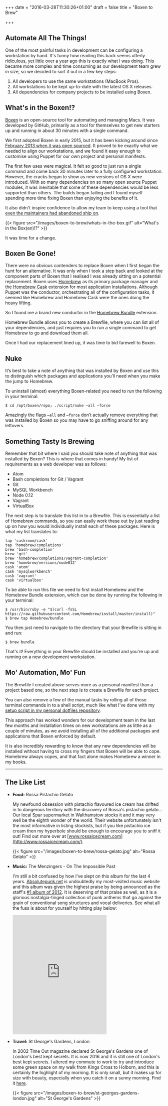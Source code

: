 +++
date = "2016-03-28T11:30:26+01:00"
draft = false
title = "Boxen to Brew"

+++

## Automate All The Things!

One of the most painful tasks in development can be configuring a workstation by hand. It's funny how reading this back seems utterly ridiculous, yet little over a year ago this is exactly what I was doing. This became more complex and time consuming as our development team grew in size, so we decided to sort it out in a few key steps:

1. All developers to use the same workstations (MacBook Pros).
2. All workstations to be kept up-to-date with the latest OS X releases.
3. All dependencies for company projects to be installed using Boxen.

## What's in the Boxen!?

[Boxen](https://github.com/boxen/our-boxen#our-boxen) is an open-source tool for automating and managing Macs. It was developed by GitHub, primarily as a tool for themselves to get new starters up and running in about 30 minutes with a single command.

We first adopted Boxen in early 2015, but it has been kicking around since [February 2013 when it was open sourced](https://github.com/blog/1345-introducing-boxen). It proved to be exactly what we needed to align our workstations, and we found it easy enough to customise using Puppet for our own project and personal manifests.

The first few uses were magical. It felt so good to just run a single command and come back 30 minutes later to a fully configured workstation. However, the cracks began to show as new versions of OS X were introduced. With so many dependencies on so many open source Puppet modules, it was inevitable that some of these dependencies would be less supported than others. The builds began failing and I found myself spending more time fixing Boxen than enjoying the benefits of it.

It also didn't inspire confidence to allow my team to keep using a tool that [even the maintainers had abandoned ship on](https://github.com/boxen/our-boxen/issues/783).

{{< figure src="/images/boxen-to-brew/whats-in-the-box.gif" alt="What's in the Box(en)!?" >}}

It was time for a change.

## Boxen Be Gone!

There were no obvious contenders to replace Boxen when I first began the hunt for an alternative. It was only when I took a step back and looked at the component parts of Boxen that I realised I was already sitting on a potential replacement. Boxen uses [Homebrew](http://brew.sh/) as its primary package manager and the [Homebrew Cask](https://caskroom.github.io/) extension for most application installations. Although Puppet was the conductor, orchestrating all of the configuration tasks, it seemed like Homebrew and Homebrew Cask were the ones doing the heavy lifting.

So I found me a brand new conductor in the [Homebrew Bundle](https://github.com/Homebrew/homebrew-bundle) extension.

Homebrew Bundle allows you to create a Brewfile, where you can list all of your dependencies, and just requires you to run a single command to get Homebrew to go and download them all.

Once I had our replacement lined up, it was time to bid farewell to Boxen.

## Nuke

It’s best to take a note of anything that was installed by Boxen and use this to distinguish which packages and applications you’ll need when you make the jump to Homebrew.

To uninstall (almost) everything Boxen-related you need to run the following in your terminal:

    $ cd /opt/boxen/repo; ./script/nuke —all —force

Amazingly the flags `—all` and `—force` don’t actually remove everything that was installed by Boxen so you may have to go sniffing around for any leftovers.

## Something Tasty Is Brewing

Remember that bit where I said you should take note of anything that was installed by Boxen? This is where that comes in handy! My list of requirements as a web developer was as follows:

-   Atom
-   Bash completions for Git / Vagrant
-   Git
-   MySQL Workbench
-   Node 0.12
-   Vagrant
-   VirtualBox

The next step is to translate this list in to a Brewfile. This is essentially a list of Homebrew commands, so you can easily work these out by just reading up on how you would individually install each of these packages. Here is what my list translates to:

    tap 'caskroom/cask'
    tap 'homebrew/completions'
    brew 'bash-completion'
    brew 'git'
    brew 'homebrew/completions/vagrant-completion'
    brew 'homebrew/versions/node012'
    cask 'atom'
    cask 'mysqlworkbench'
    cask 'vagrant'
    cask 'virtualbox'

To be able to run this file we need to first install Homebrew and the Homebrew Bundle extension, which can be done by running the following in your terminal:

    $ /usr/bin/ruby -e "$(curl -fsSL https://raw.githubusercontent.com/Homebrew/install/master/install)"
    $ brew tap Homebrew/bundle

You then just need to navigate to the directory that your Brewfile is sitting in and run:

    $ brew bundle

That's it! Everything in your Brewfile should be installed and you're up and running on a new development workstation.

## Mo' Automation, Mo' Fun

The Brewfile I created above serves more as a personal manifest than a project based one, so the next step is to create a Brewfile for each project.

You can also remove a few of the manual tasks by rolling all of those terminal commands in to a shell script, much like what I've done with my [setup script in my personal dotfiles repository](https://github.com/richardtoner/dotfiles/blob/master/bin/setup).

This approach has worked wonders for our development team in the last few months and installation times on new workstations are as little as a couple of minutes, as we avoid installing all of the additional packages and applications that Boxen enforced by default.

It is also incredibly rewarding to know that any new dependencies will be installed without having to cross my fingers that Boxen will be able to cope. Homebrew always copes, and that fact alone makes Homebrew a winner in my books.

***

## The Like List

-   **Food:** Rossa Pistachio Gelato

    My newfound obsession with pistachio flavoured ice cream has drifted in to dangerous territory with the discovery of Rossa's pistachio gelato... Our local Spar supermarket in Walthamstow stocks it and it may very well be the eighth wonder of the world. Their website unfortunately isn't the most informative in listing stockists, but if you like pistachio ice cream then my hyperbole should be enough to encourage you to sniff it out! Find out more over at [www.rossaicecream.com](http://www.rossaicecream.com/).

    {{< figure src="/images/boxen-to-brew/rossa-gelato.jpg" alt="Rossa Gelato" >}}

-   **Music:** The Menzingers - On The Impossible Past

    I'm still a bit confused by how I've slept on this album for the last 4 years. [Absolutepunk.net](http://absolutepunk.net/) is undoubtedly my most-visited music website and this album was given the highest praise by being announced as the staff's [#1 album of 2012](http://www.absolutepunk.net/showthread.php?t=2971122). It is deserving of that praise as well, as it is a glorious nostalgia-tinged collection of punk anthems that go against the grain of conventional song structures and vocal deliveries. See what all the fuss is about for yourself by hitting play below:

    <iframe src="https://embed.spotify.com/?uri=spotify%3Aalbum%3A4Jh3PDPicP3QwWpktQS7Yh" width="300" height="380" frameborder="0" allowtransparency="true"></iframe>

-   **Travel:** St George's Gardens, London

    In 2002 Time Out magazine declared St George's Gardens one of London's best kept secrets. It is now 2016 and it is still one of London's best kept secrets. I altered my commute to work to try and introduce some green space on my walk from Kings Cross to Holborn, and this is certainly the highlight of my morning. It is only small, but it makes up for size with beauty, especially when you catch it on a sunny morning. Find it [here](https://goo.gl/maps/XWF6BeWSKtM2).

    {{< figure src="/images/boxen-to-brew/st-georges-gardens-london.jpg" alt="St George's Gardens" >}}
